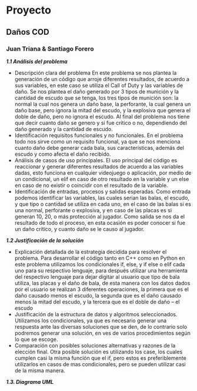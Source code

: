 # Proyecto
## Daños COD
### Juan Triana & Santiago Forero
  
***1.1 Análisis del problema***
* Descripción clara del problema
En este problema se nos plantea la generación de un código que arroje diferentes resultados, de acuerdo a sus variables, en este caso se utiliza el Call of Duty y las variables de daño.
Se nos plantea el daño generado por 3 tipos de munición y la cantidad de escudo que se tenga, los tres tipos de munición son: la normal la cual nos genera un daño base, la perforante, la cual genera un daño base, pero ignora la mitad del escudo, y la explosiva que genera el doble de daño, pero no ignora el escudo.
Al final del problema nos tiene que decir cuanto daño se genero y si fue crítico o no, dependiendo del daño generado y la cantidad de escudo.
* Identificación requisitos funcionales y no funcionales.
En el problema todo nos sirve como un requisito funcional, ya que se nos menciona cuanto daño debe generar cada bala, sus características, además del escudo y como afecta el daño recibido.
* Análisis de casos de uso principales.
El uso principal del código es reaccionar y generar diferentes resultados de acuerdo a las variables dadas, esto funciona en cualquier videojuego o aplicación, por medio de un condicional, un elif en caso de otro resultado en la variable y un else en caso de no existir o coincidir con el resultado de la variable.
*  Identificación de entradas, procesos y salidas esperadas.
Como entrada podemos identificar las variables, las cuales serian las balas, el escudo, y que tipo o cantidad se utiliza en cada uno, en el caso de las balas si es una normal, perforante o explosiva, y en caso de las placas es si generan 10, 20, o más protección al jugador.
Como salida se nos da el resultado de todo el proceso, en esta ocasión es poder conocer si fue un daño crítico, y cuanto daño se le causo al jugador.
  
***1.2 Justificación de la solución***
*	Explicación detallada de la estrategia decidida para resolver el problema.
Para desarrollar el código tanto en C++  como en Python en este problema utilizamos los condicionales if, else, y if else o elif cada uno para su respectivo lenguaje, para después utilizar una herramienta del respectivo lenguaje para dejar digitar al usuario que tipo de bala utiliza, las placas y el daño de bala, de esta manera con los datos dados por el usuario se realizan 3 diferentes operaciones, la primera que es el daño causado menos el escudo, la segunda que es el daño causado menos la mitad del escudo, y la tercera que es el doble de daño – el escudo
*	Justificación de la estructura de datos y algoritmos seleccionados.
Utilizamos los condicionales, ya que es necesario generar una respuesta ante las diversas soluciones que se den, de lo contrario solo podremos generar una solución, en ves de varios procedimientos según lo que se escoge.
*	Comparación con posibles soluciones alternativas y razones de la elección final.
Otra posible solución es utilizando los case, los cuales cumplen casi la misma función que el if, pero estos es preferiblemente utilizarlos en casos de mas condicionales, pero se pueden utilizar casi de la misma manera.
  
***1.3. Diagrama UML***
